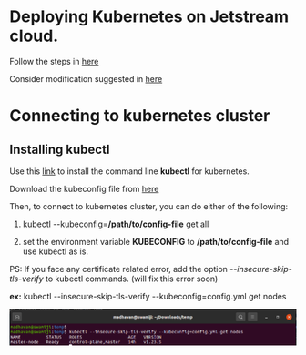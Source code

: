 # Deploying Kubernetes on Jetstream cloud.

Follow the steps in [here](https://adamtheautomator.com/install-kubernetes-ubuntu/)

Consider modification suggested in [here](https://devops.stackexchange.com/questions/15162/it-seems-like-the-kubelet-isnt-running-or-healthy)

# Connecting to kubernetes cluster

## Installing kubectl 

Use this [link](https://kubernetes.io/docs/tasks/tools/) to install the command line **kubectl** for kubernetes.

Download the kubeconfig file from [here](https://github.com/airavata-courses/CloudElves/blob/kubernetes/kubeconfig)

Then, to connect to kubernetes cluster, you can do either of the following:
1) kubectl --kubeconfig=**/path/to/config-file** get all

2) set the environment variable **KUBECONFIG** to **/path/to/config-file** and use kubectl as is.


PS: If you face any certificate related error, add the option *--insecure-skip-tls-verify* to kubectl commands. (will fix this error soon)

**ex:** kubectl --insecure-skip-tls-verify --kubeconfig=config.yml get nodes

![](images/kubernetes-working.png)
